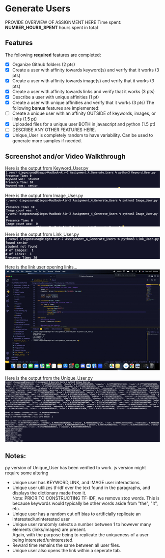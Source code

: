 # Generate Users
PROVIDE OVERVIEW OF ASSIGNMENT HERE
Time spent: **NUMBER_HOURS_SPENT** hours spent in total
## Features
The following **required** features are completed:
- [x] Organize Github folders (2 pts)
- [x] Create a user with affinity towards keyword(s) and verify that it works (3
pts)
- [x] Create a user with affinity towards image(s) and verify that it works (3 pts)
- [x] Create a user with affinity towards links and verify that it works (3 pts)
- [x] Describe a user with unique affinities (1 pt)
- [x] Create a user with unique affinities and verify that it works (3 pts)
The following **bonus** features are implemented:
- [ ] Create a unique user with an affinity OUTSIDE of keywords, images, or links
(1.5 pt)
- [x] Uploaded files for a unique user BOTH in javascript and python (1.5 pt)
- [ ] DESCRIBE ANY OTHER FEATURES HERE.
- [x] Unique_User is completely random to have variability. Can be used to generate more samples if needed.
## Screenshot and/or Video Walkthrough

Here is the output from Keyword_User.py
<img src="./Images/keyword_user_output.png" title='keyword output' width='' alt='keywords' />

Here is the output from Image_User.py
<img src="./Images/image_user_output.png" title='image output' width='' alt='images' />

Here is the output from Link_User.py
<img src="./Images/link_user_output.png" title='link output' width='' alt='link' />


Here is the link user opening links... <br>
![link_user_action-ezgif.com-optimize.gif](./Images/link_user_action-ezgif.com-optimize.gif)

Here is the output from the Unique_User.py
<img src="./Images/unique_user_output.png" title='unique output' width='' alt='unique' />

## Notes:

py version of Unique_User has been verified to work. js version might require some altering

<ul>
<li>Unique user has KEYWORD,LINK, and IMAGE user interactions.</li>
<li>Unique user utilizes tf-idf over the text found in the paragraphs, and displays the dictionary made from it.</li>
Note: PRIOR TO CONSTRUCTING TF-IDF, we remove stop words. This is because keywords would typically be other words aside from "the", "it", etc.
<li>Unique user has a random cut off bias to artificially replicate an interested/uninterested user</li>
<li>Unique user randomly selects a number between 1 to however many elements (links/images) are present.</li>
Again, with the purpose being to replicate the uniqueness of a user being interested/uninterested.
<li>Reward time remains the same between all user files.</li>
<li>Unique user also opens the link within a seperate tab.</li>
</ul>